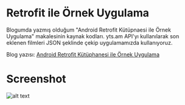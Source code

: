 # Retrofit ile Örnek Uygulama

Blogumda yazmış olduğum "Android Retrofit Kütüpnaesi ile Örnek Uygulama" makalesinin kaynak kodları. yts.am API'yı kullanılarak son eklenen filmleri JSON şeklinde çekip uygulamamızda kullanıyoruz.

Blog yazısı: [Android Retrofit Kütüphanesi ile Örnek Uygulama](https://mucahitkambur.wordpress.com/2018/06/27/android-retrofit-kutuphanesi-ile-ornek-uygulama/)

# Screenshot
![alt text](https://mucahitkambur.files.wordpress.com/2018/06/screenshot_11.png)
